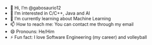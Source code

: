 - 👋 Hi, I’m @gabosaurio12
- 👀 I’m interested in C/C++, Java and AI
- 🌱 I’m currently learning about Machine Learning
- 📫 How to reach me: You can contact me through my email
- 😄 Pronouns: He/Him
- ⚡ Fun fact: I love Software Engineering (my career) and volleyball
